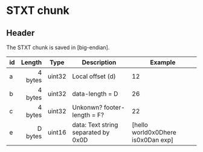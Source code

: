 # STXT chunk


## Header
The STXT chunk is saved in [big-endian]. 

id  | Length        | Type    | Description           | Example
----|--------------:|---------|-----------------------|----------------
a   | 4 bytes       | uint32  | Local offset (d)      | 12
b   | 4 bytes       | uint32  | data-length = D       | 26
c   | 4 bytes       | uint32  | Unkonwn? footer-length = F? | 22
e   | D bytes       | uint16  | data: Text string separated by 0x0D | [hello world0x0Dhere is0x0Dan exp]   | F bytes       | ?       | Unknown.              | [0...]


